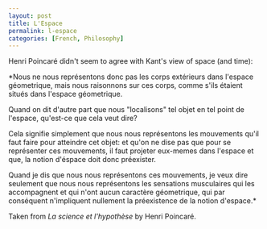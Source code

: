 ```yaml
---
layout: post
title: L'Espace
permalink: l-espace
categories: [French, Philosophy]
---
```


Henri Poincaré didn't seem to agree with Kant's view of space (and
time):

*Nous ne nous représentons donc pas les corps extérieurs dans l'espace
géometrique, mais nous raisonnons sur ces corps, comme s'ils étaient
situés dans l'espace géometrique.

Quand on dit d'autre part que nous "localisons" tel objet en tel point
de l'espace, qu'est-ce que cela veut dire?

Cela signifie simplement que nous nous représentons les mouvements qu'il
faut faire pour atteindre cet objet: et qu'on ne dise pas que pour se
représenter ces mouvements, il faut projeter eux-memes dans l'espace et
que, la notion d'éspace doit donc préexister.

Quand je dis que nous nous représentons ces mouvements, je veux dire
seulement que nous nous représentons les sensations musculaires qui les
accompagnent et qui n'ont aucun caractère géometrique, qui par
conséquent n'impliquent nullement la préexistence de la notion d'espace.*

Taken from *La science et l'hypothèse* by Henri Poincaré.
